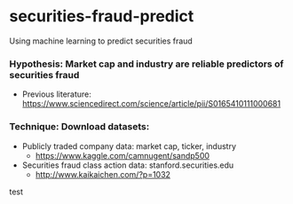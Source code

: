 # securities-fraud-predict
Using machine learning to predict securities fraud

### Hypothesis: Market cap and industry are reliable predictors of securities fraud
* Previous literature: https://www.sciencedirect.com/science/article/pii/S0165410111000681

### Technique: Download datasets:
* Publicly traded company data: market cap, ticker, industry
  * https://www.kaggle.com/camnugent/sandp500
* Securities fraud class action data: stanford.securities.edu
  * http://www.kaikaichen.com/?p=1032

test